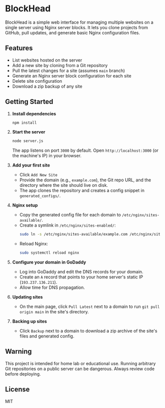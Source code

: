 # BlockHead

BlockHead is a simple web interface for managing multiple websites on a single server using Nginx server blocks. It lets you clone projects from GitHub, pull updates, and generate basic Nginx configuration files.

## Features

- List websites hosted on the server
- Add a new site by cloning from a Git repository
- Pull the latest changes for a site (assumes `main` branch)
- Generate an Nginx server block configuration for each site
- Delete site configuration
- Download a zip backup of any site

## Getting Started

1. **Install dependencies**
   ```bash
   npm install
   ```
2. **Start the server**
   ```bash
   node server.js
   ```
   The app listens on port `3000` by default. Open `http://localhost:3000` (or the machine's IP) in your browser.

3. **Add your first site**
   - Click `Add New Site`
   - Provide the domain (e.g., `example.com`), the Git repo URL, and the directory where the site should live on disk.
   - The app clones the repository and creates a config snippet in `generated_configs/`.

4. **Nginx setup**
   - Copy the generated config file for each domain to `/etc/nginx/sites-available/`.
   - Create a symlink in `/etc/nginx/sites-enabled/`:
     ```bash
     sudo ln -s /etc/nginx/sites-available/example.com /etc/nginx/sites-enabled/
     ```
   - Reload Nginx:
     ```bash
     sudo systemctl reload nginx
     ```

5. **Configure your domain in GoDaddy**
   - Log into GoDaddy and edit the DNS records for your domain.
   - Create an `A` record that points to your home server's static IP (`193.237.136.211`).
   - Allow time for DNS propagation.

6. **Updating sites**
   - On the main page, click `Pull Latest` next to a domain to run `git pull origin main` in the site's directory.

7. **Backing up sites**
   - Click `Backup` next to a domain to download a zip archive of the site's files and generated config.

## Warning

This project is intended for home lab or educational use. Running arbitrary Git repositories on a public server can be dangerous. Always review code before deploying.

## License

MIT
